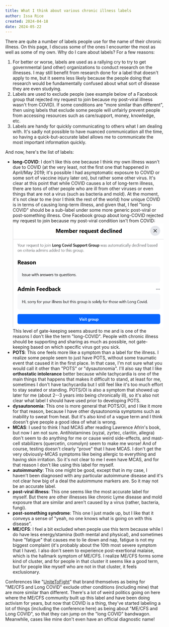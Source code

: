 ```yaml
---
title: What I think about various chronic illness labels
author: Issa Rice
created: 2024-04-18
date: 2024-05-22
---
```


There are quite a number of labels people use for the name of their chronic illness. On this page, I discuss some of the ones I encounter the most as well as some of my own. Why do I care about labels? For a few reasons:

1. For better or worse, labels are used as a rallying cry to try to get governmental (and other) organizations to conduct research on the illnesses. I may still benefit from research done for a label that doesn't apply to me, but it seems less likely because the people doing that research would be fundamentally confused about what sort of disease they are even studying.
2. Labels are used to exclude people (see example below of a Facebook group that rejected my request to join because my post-viral illness wasn't from COVID). If some conditions are "more similar than different", then using labels that exclude some people will unfairly prevent people from accessing resources such as care/support, money, knowledge, etc.
3. Labels are handy for quickly communicating to others what I am dealing with. It's sadly not possible to have nuanced communication all the time, so having a quick-but-accurate label allows me to communicate the most important information quickly.

And now, here's the list of labels:

- **long-COVID**: I don't like this one because I think my own illness wasn't due to COVID (at the very least, not the first one that happened in April/May 2019; it's possible I had asymptomatic exposure to COVID or some sort of vaccine injury later on), but rather some other virus. It's clear at this point that while COVID causes a lot of long-term illness, there are tons of other people who are ill from other viruses or even things that are not a virus (such as bacteria and mold). At the moment, it's not clear to me (nor I think the rest of the world) how unique COVID is in terms of causing long-term illness, and given that, I feel "long-COVID" should be a sub-label under some more generic post-viral or post-something illness. One Facebook group about long-COVID rejected my request to join because my post-viral condition isn't from COVID:
  ![Image showing my request was declined](long-covid-fb-declined.png)
  This level of gate-keeping seems absurd to me and is one of the reasons I don't like the term "long-COVID". People with chronic illness should be supporting and sharing as much as possible, not gate-keeping based on which specific virus got you sick.
- **POTS**: This one feels more like a symptom than a label for the illness. I realize some people seem to just have POTS, without some traumatic event that caused it in the first place. In that case, I'm not sure what you would call it other than "POTS" or "dysautonomia". I'll also say that I like **orthostatic intolerance** better because while tachycardia is one of the main things that happens that makes it difficult to stand, at least for me, sometimes I don't have tachycardia but I still feel like it's too much effort to stay seated or standing. POTS/OI is also a symptom that showed up later for me (about 2--3 years into being chronically ill), so it's also not clear what label I should have used prior to developing POTS.
- **dysautonomia**: This one is more general that POTS/OI, and I like it more for that reason, because I have other dysautonomia symptoms such as inability to sweat from heat. But it's also kind of a vague term and I think doesn't give people a good idea of what is wrong.
- **MCAS**: I used to think I had MCAS after reading Lawrence Afrin's book, but now I am not sure. Antihistamines (xyzal, zyrtec, claritin, allegra) don't seem to do anything for me or cause weird side-effects, and mast-cell stabilizers (quercetin, cromolyn) seem to make me worse! And of course, testing doesn't clearly "prove" that I have MCAS. I don't get the very obviously-MCAS symptoms like being allergic to everything and having skin irritation. So it's not clear to me I even have MCAS, and for that reason I don't like using this label for myself.
- **autoimmunity**: This one might be good, except that in my case, I haven't been diagnosed with any particular autoimmune disease and it's not clear how big of a deal the autoimmune markers are. So it may not be an accurate label.
- **post-viral illness**: This one seems like the most accurate label for myself. But there are other illnesses like chronic Lyme disease and mold exposure that are similar and aren't caused by a virus (rather, bacteria, fungi).
- **post-something syndrome**: This one I just made up, but I like that it conveys a sense of "yeah, no one knows what is going on with this disease".
- **ME/CFS**: I feel a bit excluded when people use this term because while I do have less energy/stamina (both mental and physical), and sometimes have "fatigue" that causes me to lie down and nap, fatigue is not my biggest complaint (it's probably about the 10th most severe symptom that I have). I also don't seem to experience post-exertional malaise, which is the hallmark symptom of ME/CFS. I realize ME/CFS forms some kind of cluster, and for people in that cluster it seems like a good term, but for people like myself who are not in that cluster, it feels exclusionary.

Conferences like "[UniteToFight](https://unitetofight2024.world/)" that brand themselves as being for "ME/CFS and Long COVID" exclude other conditions (including mine) that are more similar than different. There's a lot of weird politics going on here where the ME/CFS community built up this label and have been doing activism for years, but now that COVID is a thing, they've started labeling a lot of things (including the conference here) as being about "ME/CFS and Long COVID", so that they can jump on the "long COVID" bandwagon. Meanwhile, cases like mine don't even have an official diagnostic name!